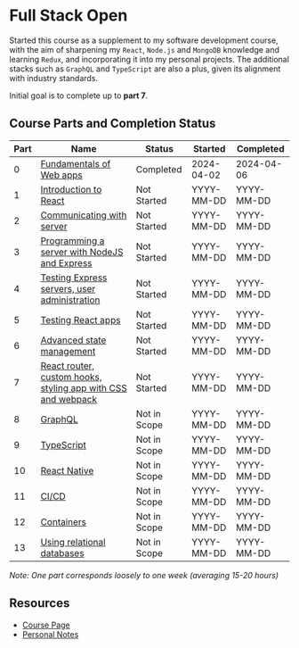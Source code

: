 # Full Stack Open
Started this course as a supplement to my software development course, with the aim of sharpening my `React`, `Node.js` and `MongoDB` knowledge and learning `Redux`, and incorporating it into my personal projects. 
The additional stacks such as `GraphQL` and `TypeScript` are also a plus, given its alignment with industry standards.

Initial goal is to complete up to **part 7**.

## Course Parts and Completion Status
| Part | Name                                                                                               | Status       | Started    | Completed  |
| -----| -------------------------------------------------------------------------------------------------- | ------------ | ---------- | ---------- |
|   0  | [Fundamentals of Web apps](https://fullstackopen.com/en/part0)                                     | Completed    | 2024-04-02 | 2024-04-06 |
|   1  | [Introduction to React](https://fullstackopen.com/en/part1)                                        | Not Started  | YYYY-MM-DD | YYYY-MM-DD |
|   2  | [Communicating with server](https://fullstackopen.com/en/part2)                                    | Not Started  | YYYY-MM-DD | YYYY-MM-DD |
|   3  | [Programming a server with NodeJS and Express](https://fullstackopen.com/en/part3)                 | Not Started  | YYYY-MM-DD | YYYY-MM-DD |
|   4  | [Testing Express servers, user administration](https://fullstackopen.com/en/part4)                 | Not Started  | YYYY-MM-DD | YYYY-MM-DD |
|   5  | [Testing React apps](https://fullstackopen.com/en/part5)                                           | Not Started  | YYYY-MM-DD | YYYY-MM-DD |
|   6  | [Advanced state management](https://fullstackopen.com/en/part6)                                    | Not Started  | YYYY-MM-DD | YYYY-MM-DD |
|   7  | [React router, custom hooks, styling app with CSS and webpack](https://fullstackopen.com/en/part7) | Not Started  | YYYY-MM-DD | YYYY-MM-DD |
|   8  | [GraphQL](https://fullstackopen.com/en/part8)                                                      | Not in Scope | YYYY-MM-DD | YYYY-MM-DD |
|   9  | [TypeScript](https://fullstackopen.com/en/part9)                                                   | Not in Scope | YYYY-MM-DD | YYYY-MM-DD |
|  10  | [React Native](https://fullstackopen.com/en/part10)                                                | Not in Scope | YYYY-MM-DD | YYYY-MM-DD |
|  11  | [CI/CD](https://fullstackopen.com/en/part11)                                                       | Not in Scope | YYYY-MM-DD | YYYY-MM-DD |
|  12  | [Containers](https://fullstackopen.com/en/part12)                                                  | Not in Scope | YYYY-MM-DD | YYYY-MM-DD |
|  13  | [Using relational databases](https://fullstackopen.com/en/part13)                                  | Not in Scope | YYYY-MM-DD | YYYY-MM-DD |
*Note: One part corresponds loosely to one week (averaging 15-20 hours)*

## Resources
* [Course Page](https://fullstackopen.com/en/)
* [Personal Notes](https://docs.google.com/document/d/18oAsTtXZvPNYTaiaRfXReuB9qUhou9R6e0TpGBDmh8g/edit#heading=h.yk1rufi4tp0y)
